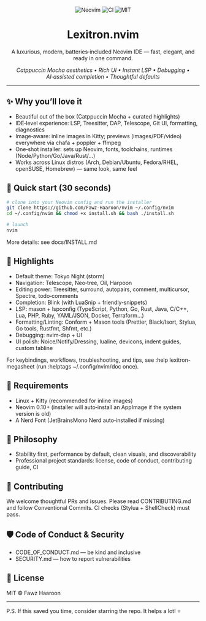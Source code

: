<p align="center">
  <br/>
  <img src="https://img.shields.io/badge/Neovim-0.10%2B-57A143?logo=neovim&logoColor=white" alt="Neovim"/>
  <img src="https://github.com/Fawz-Haaroon/nvim/actions/workflows/ci.yml/badge.svg" alt="CI"/>
  <img src="https://img.shields.io/badge/License-MIT-blue.svg" alt="MIT"/>
</p>

<h1 align="center">Lexitron.nvim</h1>
<p align="center">A luxurious, modern, batteries‑included Neovim IDE — fast, elegant, and ready in one command.</p>

<p align="center">
  <em>Catppuccin Mocha aesthetics • Rich UI • Instant LSP • Debugging • AI‑assisted completion • Thoughtful defaults</em>
</p>

---

## ✨ Why you’ll love it
- Beautiful out of the box (Catppuccin Mocha + curated highlights)
- IDE‑level experience: LSP, Treesitter, DAP, Telescope, Git UI, formatting, diagnostics
- Image‑aware: inline images in Kitty; previews (images/PDF/video) everywhere via chafa + poppler + ffmpeg
- One‑shot installer: sets up Neovim, fonts, toolchains, runtimes (Node/Python/Go/Java/Rust/…)
- Works across Linux distros (Arch, Debian/Ubuntu, Fedora/RHEL, openSUSE, Homebrew) — same look, same feel

## 🚀 Quick start (30 seconds)
```bash
# clone into your Neovim config and run the installer
git clone https://github.com/Fawz-Haaroon/nvim ~/.config/nvim
cd ~/.config/nvim && chmod +x install.sh && bash ./install.sh

# launch
nvim
```

More details: see docs/INSTALL.md

## 🌟 Highlights
- Default theme: Tokyo Night (storm)
- Navigation: Telescope, Neo‑tree, Oil, Harpoon
- Editing power: Treesitter, surround, autopairs, comment, multicursor, Spectre, todo‑comments
- Completion: Blink (with LuaSnip + friendly‑snippets)
- LSP: mason + lspconfig (TypeScript, Python, Go, Rust, Java, C/C++, Lua, PHP, Ruby, YAML/JSON, Docker, Terraform…)
- Formatting/Linting: Conform + Mason tools (Prettier, Black/Isort, Stylua, Go tools, Rustfmt, Shfmt, etc.)
- Debugging: nvim‑dap + UI
- UI polish: Noice/Notify/Dressing, lualine, devicons, indent guides, custom tabline

For keybindings, workflows, troubleshooting, and tips, see :help lexitron-megasheet (run :helptags ~/.config/nvim/doc once).

## 🧰 Requirements
- Linux + Kitty (recommended for inline images)
- Neovim 0.10+ (installer will auto‑install an AppImage if the system version is old)
- A Nerd Font (JetBrainsMono Nerd auto‑installed if missing)

## 🧪 Philosophy
- Stability first, performance by default, clean visuals, and discoverability
- Professional project standards: license, code of conduct, contributing guide, CI

## 🤝 Contributing
We welcome thoughtful PRs and issues. Please read CONTRIBUTING.md and follow Conventional Commits. CI checks (Stylua + ShellCheck) must pass.

## 🛡️ Code of Conduct & Security
- CODE_OF_CONDUCT.md — be kind and inclusive
- SECURITY.md — how to report vulnerabilities

## 📜 License
MIT © Fawz Haaroon

---

P.S. If this saved you time, consider starring the repo. It helps a lot! ⭐
